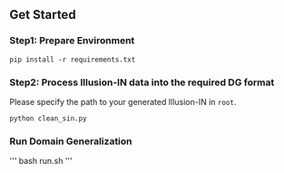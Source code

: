 ## Get Started

### Step1: Prepare Environment

``` pip install -r requirements.txt ```

### Step2: Process Illusion-IN data into the required DG format

Please specify the path to your generated Illusion-IN in ```root```.

``` python clean_sin.py ```


### Run Domain Generalization

'''
bash run.sh
'''

